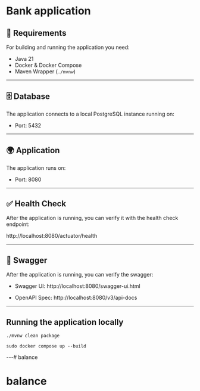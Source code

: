# Bank application



## 🔧 Requirements

For building and running the application you need:

- Java 21
- Docker & Docker Compose
- Maven Wrapper (`./mvnw`)

---

## 🗄️ Database
The application connects to a local PostgreSQL instance running on:

- Port: 5432

---

## 🌍 Application
The application runs on:

- Port: 8080

---

## ✅ Health Check
After the application is running, you can verify it with the health check endpoint:

http://localhost:8080/actuator/health

---

## 📘 Swagger
After the application is running, you can verify the swagger:

- Swagger UI: http://localhost:8080/swagger-ui.html

- OpenAPI Spec: http://localhost:8080/v3/api-docs

---

## Running the application locally

```shell
./mvnw clean package

sudo docker compose up --build
```

---# balance
# balance

